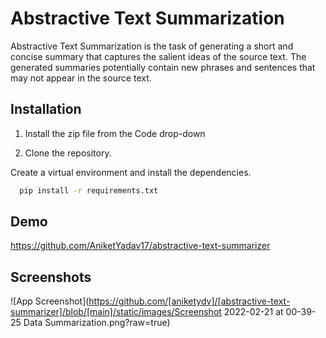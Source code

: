 
# Abstractive Text Summarization

Abstractive Text Summarization is the task of generating a short and concise summary that captures the salient ideas of the source text. The generated summaries potentially contain new phrases and sentences that may not appear in the source text.

## Installation

1. Install the zip file from the Code drop-down

2. Clone the repository.

Create a virtual environment and install the dependencies.

```bash
  pip install -r requirements.txt
```
    
## Demo

https://github.com/AniketYadav17/abstractive-text-summarizer


## Screenshots

![App Screenshot](https://github.com/[aniketydv]/[abstractive-text-summarizer]/blob/[main]/static/images/Screenshot 2022-02-21 at 00-39-25 Data Summarization.png?raw=true)

